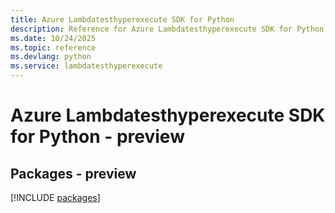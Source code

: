 ```yaml
---
title: Azure Lambdatesthyperexecute SDK for Python
description: Reference for Azure Lambdatesthyperexecute SDK for Python
ms.date: 10/24/2025
ms.topic: reference
ms.devlang: python
ms.service: lambdatesthyperexecute
---
```

# Azure Lambdatesthyperexecute SDK for Python - preview
## Packages - preview
[!INCLUDE [packages](lambdatesthyperexecute-index.md)]